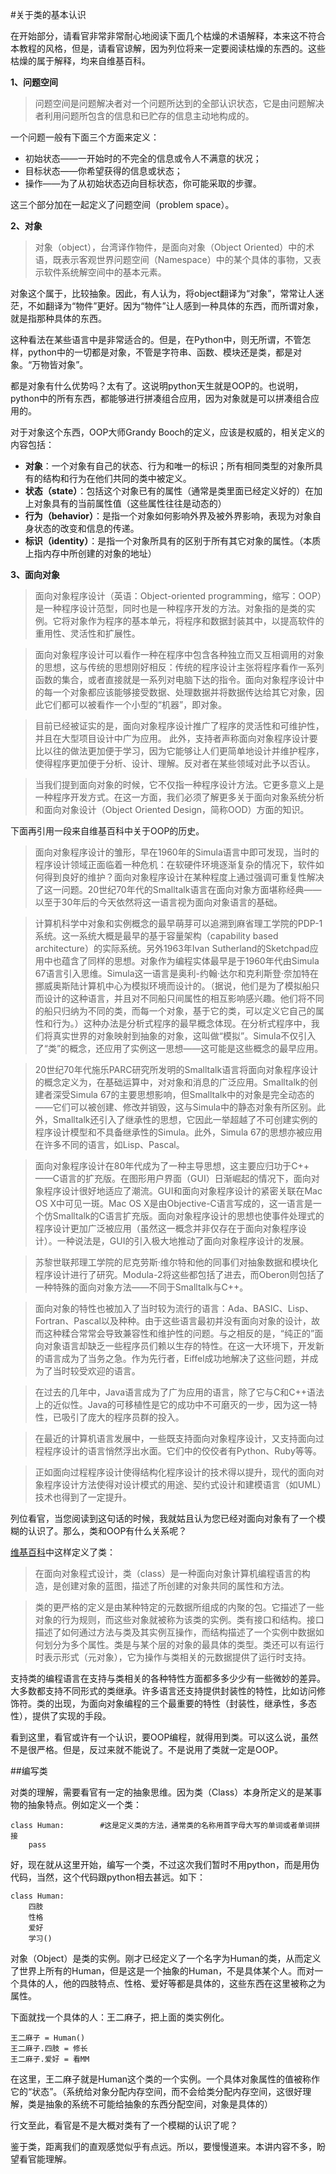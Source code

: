 #关于类的基本认识

在开始部分，请看官非常非常耐心地阅读下面几个枯燥的术语解释，本来这不符合本教程的风格，但是，请看官谅解，因为列位将来一定要阅读枯燥的东西的。这些枯燥的属于解释，均来自维基百科。

**1、问题空间**

>问题空间是问题解决者对一个问题所达到的全部认识状态，它是由问题解决者利用问题所包含的信息和已贮存的信息主动地构成的。

一个问题一般有下面三个方面来定义：

- 初始状态——一开始时的不完全的信息或令人不满意的状况；
- 目标状态——你希望获得的信息或状态；
- 操作——为了从初始状态迈向目标状态，你可能采取的步骤。

这三个部分加在一起定义了问题空间（problem space）。

**2、对象**

>对象（object），台湾译作物件，是面向对象（Object Oriented）中的术语，既表示客观世界问题空间（Namespace）中的某个具体的事物，又表示软件系统解空间中的基本元素。

对象这个属于，比较抽象。因此，有人认为，将object翻译为“对象”，常常让人迷茫，不如翻译为“物件”更好。因为“物件”让人感到一种具体的东西，而所谓对象，就是指那种具体的东西。

这种看法在某些语言中是非常适合的。但是，在Python中，则无所谓，不管怎样，python中的一切都是对象，不管是字符串、函数、模块还是类，都是对象。“万物皆对象”。

都是对象有什么优势吗？太有了。这说明python天生就是OOP的。也说明，python中的所有东西，都能够进行拼凑组合应用，因为对象就是可以拼凑组合应用的。

对于对象这个东西，OOP大师Grandy Booch的定义，应该是权威的，相关定义的内容包括：

- **对象**：一个对象有自己的状态、行为和唯一的标识；所有相同类型的对象所具有的结构和行为在他们共同的类中被定义。
- **状态（state）**：包括这个对象已有的属性（通常是类里面已经定义好的）在加上对象具有的当前属性值（这些属性往往是动态的）
- **行为（behavior）**：是指一个对象如何影响外界及被外界影响，表现为对象自身状态的改变和信息的传递。
- **标识（identity）**：是指一个对象所具有的区别于所有其它对象的属性。（本质上指内存中所创建的对象的地址）

**3、面向对象**

>面向对象程序设计（英语：Object-oriented programming，缩写：OOP）是一种程序设计范型，同时也是一种程序开发的方法。对象指的是类的实例。它将对象作为程序的基本单元，将程序和数据封装其中，以提高软件的重用性、灵活性和扩展性。

>面向对象程序设计可以看作一种在程序中包含各种独立而又互相调用的对象的思想，这与传统的思想刚好相反：传统的程序设计主张将程序看作一系列函数的集合，或者直接就是一系列对电脑下达的指令。面向对象程序设计中的每一个对象都应该能够接受数据、处理数据并将数据传达给其它对象，因此它们都可以被看作一个小型的“机器”，即对象。

>目前已经被证实的是，面向对象程序设计推广了程序的灵活性和可维护性，并且在大型项目设计中广为应用。 此外，支持者声称面向对象程序设计要比以往的做法更加便于学习，因为它能够让人们更简单地设计并维护程序，使得程序更加便于分析、设计、理解。反对者在某些领域对此予以否认。

>当我们提到面向对象的时候，它不仅指一种程序设计方法。它更多意义上是一种程序开发方式。在这一方面，我们必须了解更多关于面向对象系统分析和面向对象设计（Object Oriented Design，简称OOD）方面的知识。

下面再引用一段来自维基百科中关于OOP的历史。

>面向对象程序设计的雏形，早在1960年的Simula语言中即可发现，当时的程序设计领域正面临着一种危机：在软硬件环境逐渐复杂的情况下，软件如何得到良好的维护？面向对象程序设计在某种程度上通过强调可重复性解决了这一问题。20世纪70年代的Smalltalk语言在面向对象方面堪称经典——以至于30年后的今天依然将这一语言视为面向对象语言的基础。

>计算机科学中对象和实例概念的最早萌芽可以追溯到麻省理工学院的PDP-1系统。这一系统大概是最早的基于容量架构（capability based architecture）的实际系统。另外1963年Ivan Sutherland的Sketchpad应用中也蕴含了同样的思想。对象作为编程实体最早是于1960年代由Simula 67语言引入思维。Simula这一语言是奥利-约翰·达尔和克利斯登·奈加特在挪威奥斯陆计算机中心为模拟环境而设计的。（据说，他们是为了模拟船只而设计的这种语言，并且对不同船只间属性的相互影响感兴趣。他们将不同的船只归纳为不同的类，而每一个对象，基于它的类，可以定义它自己的属性和行为。）这种办法是分析式程序的最早概念体现。在分析式程序中，我们将真实世界的对象映射到抽象的对象，这叫做“模拟”。Simula不仅引入了“类”的概念，还应用了实例这一思想——这可能是这些概念的最早应用。

>20世纪70年代施乐PARC研究所发明的Smalltalk语言将面向对象程序设计的概念定义为，在基础运算中，对对象和消息的广泛应用。Smalltalk的创建者深受Simula 67的主要思想影响，但Smalltalk中的对象是完全动态的——它们可以被创建、修改并销毁，这与Simula中的静态对象有所区别。此外，Smalltalk还引入了继承性的思想，它因此一举超越了不可创建实例的程序设计模型和不具备继承性的Simula。此外，Simula 67的思想亦被应用在许多不同的语言，如Lisp、Pascal。

>面向对象程序设计在80年代成为了一种主导思想，这主要应归功于C++——C语言的扩充版。在图形用户界面（GUI）日渐崛起的情况下，面向对象程序设计很好地适应了潮流。GUI和面向对象程序设计的紧密关联在Mac OS X中可见一斑。Mac OS X是由Objective-C语言写成的，这一语言是一个仿Smalltalk的C语言扩充版。面向对象程序设计的思想也使事件处理式的程序设计更加广泛被应用（虽然这一概念并非仅存在于面向对象程序设计）。一种说法是，GUI的引入极大地推动了面向对象程序设计的发展。

>苏黎世联邦理工学院的尼克劳斯·维尔特和他的同事们对抽象数据和模块化程序设计进行了研究。Modula-2将这些都包括了进去，而Oberon则包括了一种特殊的面向对象方法——不同于Smalltalk与C++。

>面向对象的特性也被加入了当时较为流行的语言：Ada、BASIC、Lisp、Fortran、Pascal以及种种。由于这些语言最初并没有面向对象的设计，故而这种糅合常常会导致兼容性和维护性的问题。与之相反的是，“纯正的”面向对象语言却缺乏一些程序员们赖以生存的特性。在这一大环境下，开发新的语言成为了当务之急。作为先行者，Eiffel成功地解决了这些问题，并成为了当时较受欢迎的语言。

>在过去的几年中，Java语言成为了广为应用的语言，除了它与C和C++语法上的近似性。Java的可移植性是它的成功中不可磨灭的一步，因为这一特性，已吸引了庞大的程序员群的投入。

>在最近的计算机语言发展中，一些既支持面向对象程序设计，又支持面向过程程序设计的语言悄然浮出水面。它们中的佼佼者有Python、Ruby等等。

>正如面向过程程序设计使得结构化程序设计的技术得以提升，现代的面向对象程序设计方法使得对设计模式的用途、契约式设计和建模语言（如UML）技术也得到了一定提升。

列位看官，当您阅读到这句话的时候，我就姑且认为您已经对面向对象有了一个模糊的认识了。那么，类和OOP有什么关系呢？

[维基百科](http://zh.wikipedia.org/wiki/%E7%B1%BB_%28%E8%AE%A1%E7%AE%97%E6%9C%BA%E7%A7%91%E5%AD%A6%29)中这样定义了类：

>在面向对象程式设计，类（class）是一种面向对象计算机编程语言的构造，是创建对象的蓝图，描述了所创建的对象共同的属性和方法。

>类的更严格的定义是由某种特定的元数据所组成的内聚的包。它描述了一些对象的行为规则，而这些对象就被称为该类的实例。类有接口和结构。接口描述了如何通过方法与类及其实例互操作，而结构描述了一个实例中数据如何划分为多个属性。类是与某个层的对象的最具体的类型。类还可以有运行时表示形式（元对象），它为操作与类相关的元数据提供了运行时支持。

支持类的编程语言在支持与类相关的各种特性方面都多多少少有一些微妙的差异。大多数都支持不同形式的类继承。许多语言还支持提供封装性的特性，比如访问修饰符。类的出现，为面向对象编程的三个最重要的特性（封装性，继承性，多态性），提供了实现的手段。

看到这里，看官或许有一个认识，要OOP编程，就得用到类。可以这么说，虽然不是很严格。但是，反过来就不能说了。不是说用了类就一定是OOP。

##编写类

对类的理解，需要看官有一定的抽象思维。因为类（Class）本身所定义的是某事物的抽象特点。例如定义一个类：

    class Human:        #这是定义类的方法，通常类的名称用首字母大写的单词或者单词拼接
        pass

好，现在就从这里开始，编写一个类，不过这次我们暂时不用python，而是用伪代码，当然，这个代码跟python相去甚远。如下：

    class Human:
        四肢
        性格
        爱好
        学习()

对象（Object）是类的实例。刚才已经定义了一个名字为Human的类，从而定义了世界上所有的Human，但是这是一个抽象的Human，不是具体某个人。而对一个具体的人，他的四肢特点、性格、爱好等都是具体的，这些东西在这里被称之为属性。

下面就找一个具体的人：王二麻子，把上面的类实例化。

    王二麻子 = Human()
    王二麻子.四肢 = 修长
    王二麻子.爱好 = 看MM

在这里，王二麻子就是Human这个类的一个实例。一个具体对象属性的值被称作它的“状态”。（系统给对象分配内存空间，而不会给类分配内存空间，这很好理解，类是抽象的系统不可能给抽象的东西分配空间，对象是具体的）

行文至此，看官是不是大概对类有了一个模糊的认识了呢？

鉴于类，距离我们的直观感觉似乎有点远。所以，要慢慢道来。本讲内容不多，盼望看官能理解。
